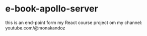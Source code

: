 # e-book-apollo-server
this is an end-point form my React course project om my channel:
youtube.com/@monakandoz
